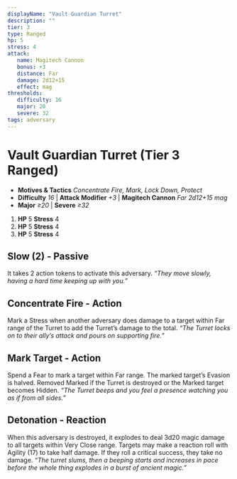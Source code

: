 ```yaml
---
displayName: "Vault Guardian Turret"
description: ""
tier: 3
type: Ranged
hp: 5
stress: 4
attack:
   name: Magitech Cannon
   bonus: +3
   distance: Far
   damage: 2d12+15
   effect: mag
thresholds:
   difficulty: 16
   major: 20
   severe: 32
tags: adversary
---
```

# Vault Guardian Turret (Tier 3 Ranged)

- **Motives & Tactics** _Concentrate Fire, Mark, Lock Down, Protect_
- **Difficulty** _16_ | **Attack Modifier** _+3_ | **Magitech Cannon** _Far 2d12+15 mag_
- **Major** _≥20_ | **Severe** _≥32_

1. **HP** 5
   **Stress** 4
2. **HP** 5
   **Stress** 4
3. **HP** 5
   **Stress** 4

## Slow (2) - Passive
It takes 2 action tokens to activate this adversary. _“They move slowly, having a hard time keeping up with you.”_

## Concentrate Fire - Action
Mark a Stress when another adversary does damage to a target within Far range of the Turret to add the Turret’s damage to the total. _“The Turret locks on to their ally’s attack and pours on supporting fire.”_

## Mark Target - Action
Spend a Fear to mark a target within Far range. The marked target’s Evasion is halved. Removed Marked if the Turret is destroyed or the Marked target becomes Hidden. _“The Turret beeps and you feel a presence watching you as if from all sides.”_

## Detonation - Reaction
When this adversary is destroyed, it explodes to deal 3d20 magic damage to all targets within Very Close range. Targets may make a reaction roll with Agility (17) to take half damage. If they roll a critical success, they take no damage. _“The turret slums, then a beeping starts and increases in pace before the whole thing explodes in a burst of ancient magic.”_
